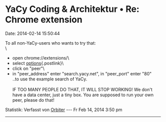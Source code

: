 YaCy Coding & Architektur • Re: Chrome extension
================================================

Date: 2014-02-14 15:50:44

To all non-YaCy-users who wants to try that:\
\
- open chrome://extensions/\
- select
[options](chrome-extension://ddglblbcfgbdfalfonpohjmijejehkbk/app/options.html){.postlink}\
- click on \"peer\"\
- in \"peer\_address\" enter \"search.yacy.net\", in \"peer\_port\"
enter \"80\"\
..to use the example search of YaCy.\
\
IF TOO MANY PEOPLE DO THAT, IT WILL STOP WORKING! We don\'t have a data
center, just a tiny box. You are supposed to run your own peer, please
do that!

Statistik: Verfasst von
[Orbiter](http://forum.yacy-websuche.de/memberlist.php?mode=viewprofile&u=2)
--- Fr Feb 14, 2014 3:50 pm

------------------------------------------------------------------------
